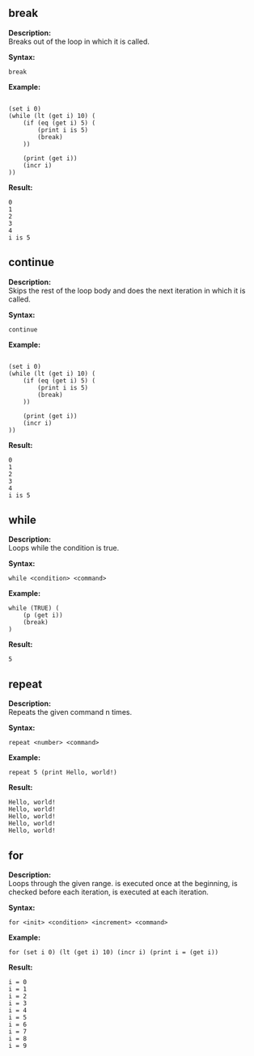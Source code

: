 ## break
**Description:** <br/>Breaks out of the loop in which it is called.<br/>

**Syntax:**<br/>

`break`<br/>


**Example:**<br/>

```asrc

(set i 0)
(while (lt (get i) 10) (
    (if (eq (get i) 5) (
        (print i is 5)
        (break)
    ))
    
    (print (get i))    
    (incr i)    
))
```

**Result:**<br/>

```asrc
0
1
2
3
4
i is 5
```

## continue
**Description:** <br/>Skips the rest of the loop body and does the next iteration in which it is called.<br/>

**Syntax:**<br/>

`continue`<br/>


**Example:**<br/>

```asrc

(set i 0)
(while (lt (get i) 10) (
    (if (eq (get i) 5) (
        (print i is 5)
        (break)
    ))
    
    (print (get i))    
    (incr i)    
))
```

**Result:**<br/>

```asrc
0
1
2
3
4
i is 5
```

## while
**Description:** <br/>Loops while the condition is true.<br/>

**Syntax:**<br/>

`while <condition> <command>`<br/>


**Example:**<br/>

```asrc
while (TRUE) (
    (p (get i))
    (break)
)
```

**Result:**<br/>

```asrc
5
```

## repeat
**Description:** <br/>Repeats the given command n times.<br/>

**Syntax:**<br/>

`repeat <number> <command>`<br/>


**Example:**<br/>

```asrc
repeat 5 (print Hello, world!)
```

**Result:**<br/>

```asrc
Hello, world!
Hello, world!
Hello, world!
Hello, world!
Hello, world!
```

## for
**Description:** <br/>Loops through the given range. <init> is executed once at the beginning, <condition> is checked before each iteration, <increment> is executed at each iteration.<br/>

**Syntax:**<br/>

`for <init> <condition> <increment> <command>`<br/>


**Example:**<br/>

```asrc
for (set i 0) (lt (get i) 10) (incr i) (print i = (get i))
```

**Result:**<br/>

```asrc
i = 0
i = 1
i = 2
i = 3
i = 4
i = 5
i = 6
i = 7
i = 8
i = 9
```

